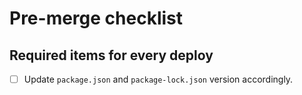 # Pre-merge checklist

## Required items for every deploy

- [ ] Update `package.json` and `package-lock.json` version accordingly.
